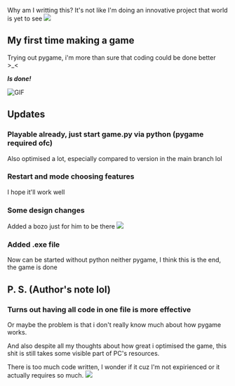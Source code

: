 Why am I writting this? It's not like I'm doing an innovative project that world is yet to see <img src="https://static-cdn.jtvnw.net/emoticons/v2/245/default/light/1.0">

## My first time making a game
Trying out pygame, i'm more than sure that coding could be done better >_<

***Is done!***

![GIF](https://user-images.githubusercontent.com/99418179/154314654-47b77547-6989-4634-9b50-f9b8b5903a3a.gif)


## Updates

### Playable already, just start game.py via python (pygame required ofc)
Also optimised a lot, especially compared to version in the main branch lol

### Restart and mode choosing features
I hope it'll work well

### Some design changes
Added a bozo just for him to be there <img src="https://cdn.discordapp.com/emojis/932792945059459122.webp?size=32&amp;quality=lossless">

### Added .exe file
Now can be started without python neither pygame, I think this is the end, the game is done

## P. S. (Author's note lol)
### Turns out having all code in one file is more effective
Or maybe the problem is that i don't really know much about how pygame works.

And also despite all my thoughts about how great i optimised the game, this shit is still takes some visible part of PC's resources.

There is too much code written, I wonder if it cuz I'm not expirienced or it actually requires so much. <img src="https://cdn.discordapp.com/emojis/915670770611552276.webp?size=32&amp;quality=lossless">
